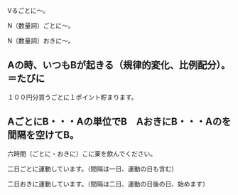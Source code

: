 
Vるごとに〜。

N（数量詞）ごとに〜。

N（数量詞）おきに〜。

## Aの時、いつもBが起きる（規律的変化、比例配分）。＝たびに

１００円分買うごとに１ポイント貯まります。

## AごとにB・・・Aの単位でB　AおきにB・・・Aのを間隔を空けてB。

六時間（ごとに・おきに）こに薬を飲んでください。

二日ごとに運動しています。（間隔は一日、運動の日も含む）

二日おきに運動しています。（間隔は二日、運動の日後の日、始めます）
